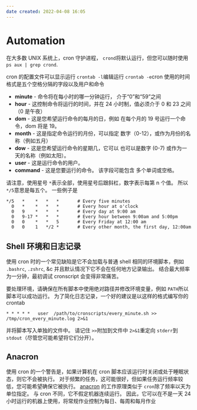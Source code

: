 ```yaml
---
date created: 2022-04-08 16:05
---
```


# Automation

在大多数 UNIX 系统上，cron 守护进程， `crond`将默认运行，但您可以随时使用 `ps aux | grep crond`.

cron 的配置文件可以显示运行 `crontab -l`编辑运行 `crontab -e`cron 使用的时间格式是五个空格分隔的字段以及用户和命令

- **minute** - 命令将在每小时的哪一分钟运行， 介于“0”和“59”之间
- **hour** - 这控制命令将运行的时间，并在 24 小时制，值必须介于 0 和 23 之间（0 是午夜）
- **dom** - 这是您希望运行命令的每月的日，例如 在每个月的 19 号运行一个命令，dom 将是 19。
- **month** - 这是指定命令运行的月份，可以指定 数字（0-12），或作为月份的名称（例如五月）
- **dow** - 这是您希望运行命令的星期几，它可以 也可以是数字 (0-7) 或作为一天的名称（例如太阳）。
- **user** - 这是运行命令的用户。
- **command** - 这是您要运行的命令。 该字段可能包含 多个单词或空格。

请注意，使用星号 `*`表示全部，使用星号后跟斜杠，数字表示每第 n 个值。 所以 `*/5`意思是每五个。 一些例子是

```shell
*/5   *    *   *   *       # Every five minutes
  0   *    *   *   *       # Every hour at o'clock
  0   9    *   *   *       # Every day at 9:00 am
  0   9-17 *   *   *       # Every hour between 9:00am and 5:00pm
  0   0    *   *   5       # Every Friday at 12:00 am
  0   0    1   */2 *       # Every other month, the first day, 12:00am
```
## Shell 环境和日志记录

使用 cron 时的一个常见缺陷是它不会加载与普通 shell 相同的环境脚本，例如 `.bashrc`, `.zshrc`, &c 并且默认情况下它不会在任何地方记录输出。 结合最大频率为一分钟，最初调试 cronscript 会变得非常痛苦。

要处理环境，请确保在所有脚本中使用绝对路径并修改环境变量，例如 `PATH`所以脚本可以成功运行。 为了简化日志记录，一个好的建议是以这样的格式编写你的 crontab

```shell
* * * * *   user  /path/to/cronscripts/every_minute.sh >> /tmp/cron_every_minute.log 2>&1
```

并将脚本写入单独的文件中。 请记住 `>>`附加到文件中 `2>&1`重定向 `stderr`到 `stdout`（尽管您可能希望将它们分开）。

## Anacron
使用 cron 的一个警告是，如果计算机在 cron 脚本应该运行时关闭或处于睡眠状态，则它不会被执行。 对于频繁的任务，这可能很好，但如果任务运行频率较低，您可能希望确保它被执行。 [anacron](https://linux.die.net/man/8/anacron) 的工作原理类似于 `cron`除了频率以天为单位指定。 与 cron 不同，它不假定机器连续运行。 因此，它可以在不是一天 24 小时运行的机器上使用，将常规作业控制为每日、每周和每月作业